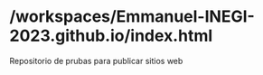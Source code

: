 # /workspaces/Emmanuel-INEGI-2023.github.io/index.html
Repositorio de prubas para publicar sitios web
